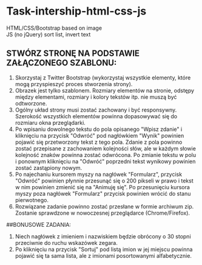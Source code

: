 # Task-intership-html-css-js
HTML/CSS/Bootstrap based on image  
JS (no jQuery) sort list, invert text

## STWÓRZ STRONĘ NA PODSTAWIE ZAŁĄCZONEGO SZABLONU:  

1. Skorzystaj z Twitter Bootstrap (wykorzystaj wszystkie elementy, które mogą
przyspieszyć proces stworzenia strony).
2. Obrazek jest tylko szablonem. Rozmiary elementów na stronie, odstępy między
elementami, rozmiary i kolory tekstów itp. nie muszą być odtworzone.
3. Ogólny układ strony musi zostać zachowany i być responsywny. Szerokość
wszystkich elementów powinna dopasowywać się do rozmiaru okna przeglądarki.
4. Po wpisaniu dowolnego tekstu do pola opisanego "Wpisz zdanie" i kliknięciu na
przycisk "Odwróć" pod nagłówkiem "Wynik" powinien pojawić się przetworzony
tekst z tego pola.
Zdanie z pola powinno zostać przepisane z zachowaniem kolejności słów, ale w
każdym słowie kolejność znaków powinna zostać odwrócona.
Po zmianie tekstu w polu i ponownym kliknięciu na "Odwróć" poprzedni tekst
wynikowy powinien zostać zastąpiony nowym.
5. Po najechaniu kursorem myszy na nagłówek "Formularz", przycisk "Odwróć"
powinien płynnie przesunąć się o 200 pikseli w prawo i tekst w nim powinien
zmienić się na "Animuję się". Po przesunięciu kursora myszy poza nagłówek
"Formularz" przycisk powinien wrócić do stanu pierwotnego.
6. Rozwiązane zadanie powinno zostać przesłane w formie archiwum zip. Zostanie
sprawdzone w nowoczesnej przeglądarce (Chrome/Firefox).  

##BONUSOWE ZADANIA:  

1. Niech nagłówek z imieniem i nazwiskiem będzie obrócony o 30 stopni przeciwnie
do ruchu wskazówek zegara.
2. Po kliknięciu na przycisk "Sortuj" pod listą imion w jej miejscu powinna pojawić się
ta sama lista, ale z imionami posortowanymi alfabetycznie.
